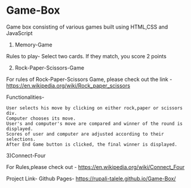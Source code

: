 # Game-Box
Game box consisting of various games built using HTML,CSS and JavaScript

1) Memory-Game

Rules to play- Select two cards. If they match, you score 2 points


2) Rock-Paper-Scissors-Game

For rules of Rock-Paper-Scissors Game, please check out the link - https://en.wikipedia.org/wiki/Rock_paper_scissors

Functionalities-

    User selects his move by clicking on either rock,paper or scissors div.
    Computer chooses its move.
    User's and computer's move are compared and winner of the round is displayed.
    Scores of user and computer are adjusted according to their selections.
    After End Game button is clicked, the final winner is displayed.

3)Connect-Four

For Rules,please check out - https://en.wikipedia.org/wiki/Connect_Four


Project Link-
Github Pages- https://rupali-talele.github.io/Game-Box/
